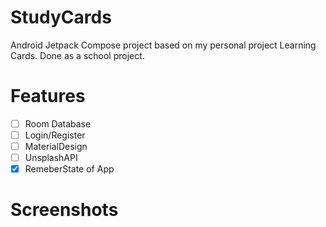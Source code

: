 # StudyCards
Android Jetpack Compose project based on my personal project Learning Cards. Done as a school project.
# Features
- [ ] Room Database
- [ ] Login/Register
- [ ] MaterialDesign
- [ ] UnsplashAPI
- [x] RemeberState of App
# Screenshots
